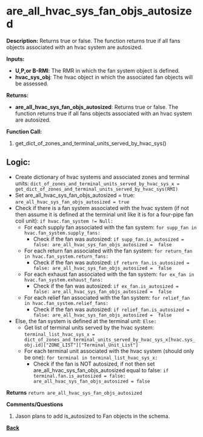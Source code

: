 # are_all_hvac_sys_fan_objs_autosized  

**Description:** Returns true or false. The function returns true if all fans objects associated with an hvac system are autosized. 

**Inputs:**  
- **U,P,or B-RMI**: The RMR in which the fan system object is defined. 
- **hvac_sys_obj**: The hvac object in which the associated fan objects will be assessed.

**Returns:**  
- **are_all_hvac_sys_fan_objs_autosized**: Returns true or false. The function returns true if all fans objects associated with an hvac system are autosized.   
 
**Function Call:** 
1. get_dict_of_zones_and_terminal_units_served_by_hvac_sys()    

## Logic:  
- Create dictionary of hvac systems and associated zones and terminal units: `dict_of_zones_and_terminal_units_served_by_hvac_sys_x = get_dict_of_zones_and_terminal_units_served_by_hvac_sys(RMI)`  
- Set are_all_hvac_sys_fan_objs_autosized = true: `are_all_hvac_sys_fan_objs_autosized = true`  
- Check if there is a fan system associated with the hvac system (if not then assume it is defined at the terminal unit like it is for a four-pipe fan coil unit): `if hvac.fan_system != Null:`
    - For each supply fan associated with the fan system: `for supp_fan in hvac.fan_system.supply_fans:`   
        - Check if the fan was autosized: `if supp_fan.is_autosized = false: are_all_hvac_sys_fan_objs_autosized =  false`  
    - For each return fan associated with the fan system: `for return_fan in hvac.fan_system.return_fans:`   
        - Check if the fan was autosized: `if return_fan.is_autosized = false: are_all_hvac_sys_fan_objs_autosized =  false`     
    - For each exhaust fan associated with the fan system: `for ex_fan in hvac.fan_system.exhaust_fans:`   
        - Check if the fan was autosized: `if ex_fan.is_autosized = false: are_all_hvac_sys_fan_objs_autosized =  false` 
    - For each relief fan associated with the fan system: `for relief_fan in hvac.fan_system.relief_fans:`   
        - Check if the fan was autosized: `if relief_fan.is_autosized = false: are_all_hvac_sys_fan_objs_autosized =  false` 
- Else, the fan system is defined at the terminal unit: `Else:`  
    - Get list of terminal units served by the hvac system: `terminal_list_hvac_sys_x = dict_of_zones_and_terminal_units_served_by_hvac_sys_x[hvac.sys_obj.id]["ZONE_LIST"]["Terminal_Unit_List"]`
    - For each terminal unit associated with the hvac system (should only be one): `for terminal in terminal_list_hvac_sys_x:`  
        - Check if the fan is NOT autosized, if not then set are_all_hvac_sys_fan_objs_autosized equal to false: `if terminal.fan.is_autosized = false: are_all_hvac_sys_fan_objs_autosized = false`      

**Returns** `return are_all_hvac_sys_fan_objs_autosized`  

**Comments/Questions**  
1. Jason plans to add is_autosized to Fan objects in the schema.  


**[Back](../_toc.md)**
